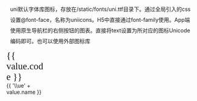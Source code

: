 <div id="icon" style="display: flex;flex-wrap: wrap;" class="pageClass">
	<div style="padding:10px;line-height: 2em;">	uni默认字体库图标，存放在/static/fonts/uni.ttf目录下。通过全局引入的css设置@font-face，名称为uniicons。H5中直接通过font-family使用。App端使用原生导航栏的右侧按钮的图表。直接将text设置为所对应的图标Unicode编码即可。也可以使用外部图标库
	</div>
		<div
			style="width: 100px;margin-bottom: 10px;display: flex; flex-direction: column;"
			v-for="(value, index) in list"
			:key="index"
		>
			<span style="font-family: uniicons;font-size:25px">{{ value.code }}</span>
			{{ '\\ue' + value.name }}
		</div>
	</div>
<script>
new Vue({
	el: '#icon',
	data() {
		return {
			list: []
		};
	},
	mounted() {
		for (let i = 0; i <= 588; i++) {
			try {
				// 包装为JSON
				let dataJSON = '{"code": "' + '\\ue' + i + '" ,"name": "' + i + ' " }';
				// 使用JSON工具转换
				let objJSON = JSON.parse(dataJSON);
				this.list.push(objJSON);
			} catch (e) {
				//TODO handle the exception
				console.log(JSON.stringify(e));
			}
		}
		this.list = [
			...this.list.slice(0, 3),
			...this.list.slice(30, 33),
			...this.list.slice(100, 104),
			...this.list.slice(130, 134),
			...this.list.slice(160, 165),
			...this.list.slice(200, 204),
			...this.list.slice(232, 234),
			...this.list.slice(260, 261),
			...this.list.slice(263, 265),
			...this.list.slice(300, 312),
			...this.list.slice(334, 335),
			...this.list.slice(337, 343),
			...this.list.slice(360, 369),
			...this.list.slice(369, 373),
			...this.list.slice(400, 409),
			...this.list.slice(430, 431),
			...this.list.slice(432, 433),
			...this.list.slice(434, 436),
			...this.list.slice(437, 438),
			...this.list.slice(460, 461),
			...this.list.slice(462, 464),
			...this.list.slice(465, 466),
			...this.list.slice(467, 469),
			...this.list.slice(480, 500)
		];
	}
});
</script>

<style>
@font-face {
	font-family: uniicons;
	font-weight: normal;
	font-style: normal;
	src: url('./uni-icon/uni.ttf') format('truetype');
}
</style>